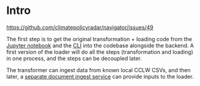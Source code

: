 # Intro

https://github.com/climatepolicyradar/navigator/issues/49

The first step is to get the original transformation + loading code from
the [Jupyter notebook](https://github.com/climatepolicyradar/cpr/blob/master/nbs/policy-etl.ipynb) and
the [CLI](https://github.com/climatepolicyradar/policy-search/blob/dev/cli.py) into the codebase alongside the backend.
A first version of the loader will do all the steps (transformation and loading) in one process, and the steps can be
decoupled later.

The transformer can ingest data from known local CCLW CSVs, and then later,
a [separate document ingest service](https://docs.google.com/drawings/d/1kZqhN3V4O_B1djmwQmtibyOxwqInoLycUUGToiJvD_8/edit)
can provide inputs to the loader.
